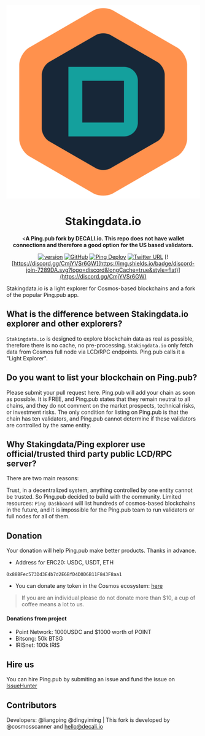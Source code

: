 <div align="center">

![Stakingdata.io](./public/logo.svg)

<h1>Stakingdata.io</h1>

<**A Ping.pub fork by DECALI.io. This repo does not have wallet connections and therefore a good option for the US based validators.**

[![version](https://img.shields.io/github/tag/ping-pub/explorer.svg)](https://github.com/ping-pub/explorer/releases/latest)
[![GitHub](https://img.shields.io/github/license/ping-pub/explorer.svg)](https://github.com/ping-pub/explorer/blob/master/LICENSE)
[![Ping Deploy](https://github.com/ping-pub/explorer/actions/workflows/mainnet-deploy.yaml/badge.svg)](https://github.com/ping-pub/explorer/actions/workflows/mainnet-deploy.yaml)
[![Twitter URL](https://img.shields.io/twitter/url/https/twitter.com/bukotsunikki.svg?style=social&label=Follow%20%40ping_pub)](https://twitter.com/ping_pub)
[![https://discord.gg/CmjYVSr6GW](https://img.shields.io/badge/discord-join-7289DA.svg?logo=discord&longCache=true&style=flat)](https://discord.gg/CmjYVSr6GW)


</div>

Stakingdata.io is a light explorer for Cosmos-based blockchains and a fork of the popular Ping.pub app.

## What is the difference between Stakingdata.io explorer and other explorers? 

`Stakingdata.io` is designed to explore blockchain data as real as possible, therefore there is no cache, no pre-processing. `Stakingdata.io` only fetch data from Cosmos full node via LCD/RPC endpoints. Ping.pub calls it a "Light Explorer".

## Do you want to list your blockchain on Ping.pub?

Please submit your pull request here. Ping.pub will add your chain as soon as possible. It is FREE, and Ping.pub states that they remain neutral to all chains, and they do not comment on the market prospects, technical risks, or investment risks. The only condition for listing on Ping.pub is that the chain has ten validators, and Ping.pub cannot determine if these validators are controlled by the same entity.

## Why Stakingdata/Ping explorer use official/trusted third party public LCD/RPC server?

There are two main reasons:

Trust, in a decentralized system, anything controlled by one entity cannot be trusted. So Ping.pub decided to build with the community.
Limited resources: `Ping Dashboard` will list hundreds of cosmos-based blockchains in the future, and it is impossible for the Ping.pub team to run validators or full nodes for all of them.


## Donation

Your donation will help Ping.pub make better products. Thanks in advance.

 - Address for ERC20: USDC, USDT, ETH
```
0x88BFec573Dd3E4b7d2E6BfD4D0D6B11F843F8aa1
```

 - You can donate any token in the Cosmos ecosystem: [here](https://ping.pub/coffee)

> If you are an individual please do not donate more than $10, a cup of coffee means a lot to us.

#### Donations from project

- Point Network: 1000USDC and $1000 worth of POINT
- Bitsong: 50k BTSG
- IRISnet: 100k IRIS

## Hire us

You can hire Ping.pub by submiting an issue and fund the issue on [IssueHunter](https://issuehunt.io/r/ping-pub/explorer)


## Contributors

Developers: @liangping @dingyiming | This fork is developed by @cosmosscanner and hello@decali.io

